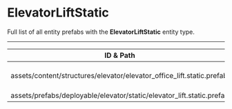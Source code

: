 # ElevatorLiftStatic
Full list of all <Badge type="warning" text="2"/> entity prefabs with the **ElevatorLiftStatic** entity type.

---
| ID & Path |
| --- |
| <a href="#1545272882"><Badge id="1545272882" type="tip" text="#"/></a> <Badge type="tip" text="1545272882"/> <Badge type="info" text="RealmedRemove"/> <Badge type="info" text="EntityFlag_Toggle"/> <Badge type="info" text="EntityFlag_Toggle"/> <Badge type="info" text="EntityFlag_Toggle"/> <Badge type="info" text="EntityFlag_Toggle"/> <br> assets/content/structures/elevator/elevator_office_lift.static.prefab |
| <a href="#3845190333"><Badge id="3845190333" type="tip" text="#"/></a> <Badge type="tip" text="3845190333"/> <Badge type="info" text="RealmedRemove"/> <Badge type="info" text="EntityFlag_Toggle"/> <Badge type="info" text="EntityFlag_Toggle"/> <br> assets/prefabs/deployable/elevator/static/elevator_lift.static.prefab |
